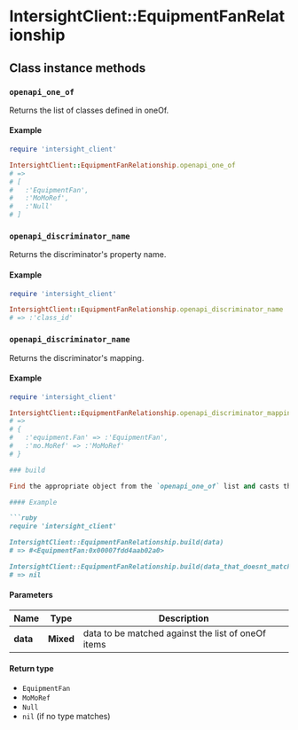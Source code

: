 # IntersightClient::EquipmentFanRelationship

## Class instance methods

### `openapi_one_of`

Returns the list of classes defined in oneOf.

#### Example

```ruby
require 'intersight_client'

IntersightClient::EquipmentFanRelationship.openapi_one_of
# =>
# [
#   :'EquipmentFan',
#   :'MoMoRef',
#   :'Null'
# ]
```

### `openapi_discriminator_name`

Returns the discriminator's property name.

#### Example

```ruby
require 'intersight_client'

IntersightClient::EquipmentFanRelationship.openapi_discriminator_name
# => :'class_id'
```

### `openapi_discriminator_name`

Returns the discriminator's mapping.

#### Example

```ruby
require 'intersight_client'

IntersightClient::EquipmentFanRelationship.openapi_discriminator_mapping
# =>
# {
#   :'equipment.Fan' => :'EquipmentFan',
#   :'mo.MoRef' => :'MoMoRef'
# }

### build

Find the appropriate object from the `openapi_one_of` list and casts the data into it.

#### Example

```ruby
require 'intersight_client'

IntersightClient::EquipmentFanRelationship.build(data)
# => #<EquipmentFan:0x00007fdd4aab02a0>

IntersightClient::EquipmentFanRelationship.build(data_that_doesnt_match)
# => nil
```

#### Parameters

| Name | Type | Description |
| ---- | ---- | ----------- |
| **data** | **Mixed** | data to be matched against the list of oneOf items |

#### Return type

- `EquipmentFan`
- `MoMoRef`
- `Null`
- `nil` (if no type matches)

